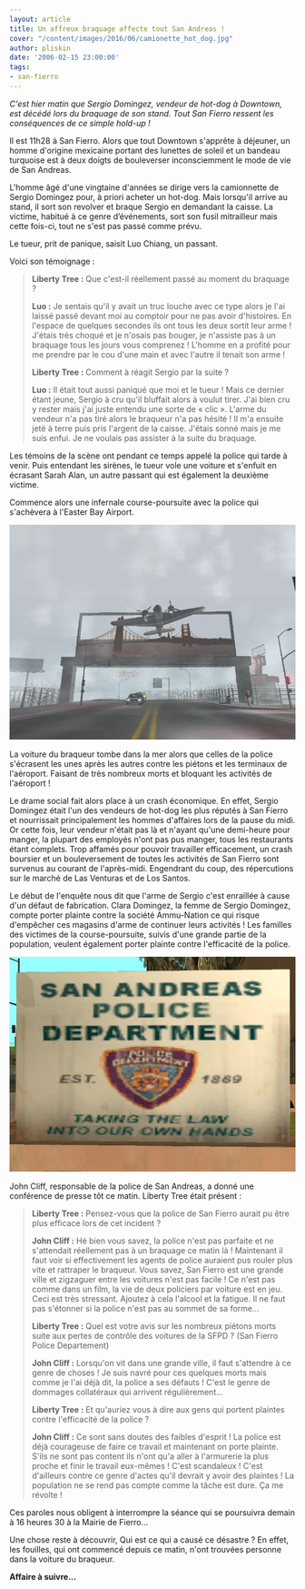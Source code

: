 ```yaml
---
layout: article
title: Un affreux braquage affecte tout San Andreas !
cover: "/content/images/2016/06/camionette_hot_dog.jpg"
author: pliskin
date: '2006-02-15 23:00:00'
tags:
- san-fierro
---
```


_C'est hier matin que Sergio Domingez, vendeur de hot-dog à Downtown, est décédé lors du braquage de son stand. Tout San Fierro ressent les conséquences de ce simple hold-up !_

Il est 11h28 à San Fierro. Alors que tout Downtown s'apprête à déjeuner, un homme d'origine mexicaine portant des lunettes de soleil et un bandeau turquoise est à deux doigts de bouleverser inconsciemment le mode de vie de San Andreas.

L'homme âgé d'une vingtaine d'années se dirige vers la camionnette de Sergio Domingez pour, à priori acheter un hot-dog. Mais lorsqu'il arrive au stand, il sort son revolver et braque Sergio en demandant la caisse. La victime, habitué à ce genre d’événements, sort son fusil mitrailleur mais cette fois-ci, tout ne s'est pas passé comme prévu.

Le tueur, prit de panique, saisit Luo Chiang, un passant.

Voici son témoignage :

> **Liberty Tree :** Que c'est-il réellement passé au moment du braquage ?
> 
> **Luo :** Je sentais qu'il y avait un truc louche avec ce type alors je l'ai laissé passé devant moi au comptoir pour ne pas avoir d'histoires. En l'espace de quelques secondes ils ont tous les deux sortit leur arme ! J'étais très choqué et je n'osais pas bouger, je n'assiste pas à un braquage tous les jours vous comprenez ! L'homme en a profité pour me prendre par le cou d'une main et avec l'autre il tenait son arme !
> 
> **Liberty Tree :** Comment à réagit Sergio par la suite ?
> 
> **Luo :** Il était tout aussi paniqué que moi et le tueur ! Mais ce dernier étant jeune, Sergio à cru qu'il bluffait alors à voulut tirer. J'ai bien cru y rester mais j'ai juste entendu une sorte de « clic ». L'arme du vendeur n'a pas tiré alors le braqueur n'a pas hésité ! Il m'a ensuite jeté à terre puis pris l'argent de la caisse. J'étais sonné mais je me suis enfui. Je ne voulais pas assister à la suite du braquage.

Les témoins de la scène ont pendant ce temps appelé la police qui tarde à venir. Puis entendant les sirènes, le tueur vole une voiture et s'enfuit en écrasant Sarah Alan, un autre passant qui est également la deuxième victime.

Commence alors une infernale course-poursuite avec la police qui s'achèvera à l'Easter Bay Airport.

![](/content/images/2005/01/Easter_Bay_Airport.jpg)

La voiture du braqueur tombe dans la mer alors que celles de la police s'écrasent les unes après les autres contre les piétons et les terminaux de l'aéroport. Faisant de très nombreux morts et bloquant les activités de l'aéroport !

Le drame social fait alors place à un crash économique. En effet, Sergio Domingez était l'un des vendeurs de hot-dog les plus réputés à San Fierro et nourrissait principalement les hommes d'affaires lors de la pause du midi. Or cette fois, leur vendeur n'était pas là et n'ayant qu'une demi-heure pour manger, la plupart des employés n'ont pas pus manger, tous les restaurants étant complets. Trop affamés pour pouvoir travailler efficacement, un crash boursier et un bouleversement de toutes les activités de San Fierro sont survenus au courant de l'après-midi. Engendrant du coup, des répercutions sur le marché de Las Venturas et de Los Santos.

Le début de l'enquête nous dit que l'arme de Sergio c'est enraillée à cause d'un défaut de fabrication. Clara Domingez, la femme de Sergio Domingez, compte porter plainte contre la société Ammu-Nation ce qui risque d'empêcher ces magasins d'arme de continuer leurs activités ! Les familles des victimes de la course-poursuite, suivis d'une grande partie de la population, veulent également porter plainte contre l'efficacité de la police.

![](/content/images/2005/01/policesan.jpg)

John Cliff, responsable de la police de San Andreas, a donné une conférence de presse tôt ce matin. Liberty Tree était présent :

> **Liberty Tree :** Pensez-vous que la police de San Fierro aurait pu être plus efficace lors de cet incident ?
> 
> **John Cliff :** Hé bien vous savez, la police n'est pas parfaite et ne s'attendait réellement pas à un braquage ce matin là ! Maintenant il faut voir si effectivement les agents de police auraient pus rouler plus vite et rattraper le braqueur. Vous savez, San Fierro est une grande ville et zigzaguer entre les voitures n'est pas facile ! Ce n'est pas comme dans un film, la vie de deux policiers par voiture est en jeu. Ceci est très stressant. Ajoutez à cela l'alcool et la fatigue. Il ne faut pas s'étonner si la police n'est pas au sommet de sa forme...
> 
> **Liberty Tree :** Quel est votre avis sur les nombreux piétons morts suite aux pertes de contrôle des voitures de la SFPD ? (San Fierro Police Departement)
> 
> **John Cliff :** Lorsqu'on vit dans une grande ville, il faut s'attendre à ce genre de choses ! Je suis navré pour ces quelques morts mais comme je l'ai déjà dit, la police a ses défauts ! C'est le genre de dommages collatéraux qui arrivent régulièrement...
> 
> **Liberty Tree :** Et qu'auriez vous à dire aux gens qui portent plaintes contre l'efficacité de la police ?
> 
> **John Cliff :** Ce sont sans doutes des faibles d'esprit ! La police est déjà courageuse de faire ce travail et maintenant on porte plainte. S'ils ne sont pas content ils n'ont qu'a aller à l'armurerie la plus proche et finir le travail eux-mêmes ! C'est scandaleux ! C'est d'ailleurs contre ce genre d'actes qu'il devrait y avoir des plaintes ! La population ne se rend pas compte comme la tâche est dure. Ça me révolte !

Ces paroles nous obligent à interrompre la séance qui se poursuivra demain à 16 heures 30 à la Mairie de Fierro...

Une chose reste à découvrir, Qui est ce qui a causé ce désastre ? En effet, les fouilles, qui ont commencé depuis ce matin, n'ont trouvées personne dans la voiture du braqueur.

**Affaire à suivre...**